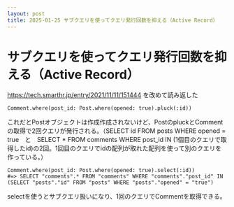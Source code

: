 ```yaml
---
layout: post
title: 2025-01-25 サブクエリを使ってクエリ発行回数を抑える（Active Record）
---
```


# サブクエリを使ってクエリ発行回数を抑える（Active Record）

https://tech.smarthr.jp/entry/2021/11/11/151444 を改めて読み返した

```
Comment.where(post_id: Post.where(opened: true).pluck(:id))
```
これだとPostオブジェクトは作成作成されないけど、PostのpluckとCommentの取得で2回クエリが発行される。（SELECT id FROM posts WHERE opened = true　と　SELECT * FROM comments WHERE post_id IN (1個目のクエリで取得したid)の2回。1回目のクエリでidの配列が取れた配列を使って別のクエリを作っている。）

```
Comment.where(post_id: Post.where(opened: true).select(:id))
#=> SELECT "comments".* FROM "comments" WHERE "comments"."post_id" IN (SELECT "posts"."id" FROM "posts" WHERE "posts"."opened" = "true")
```

selectを使うとサブクエリ扱いになり、1回のクエリでCommentを取得できる。
